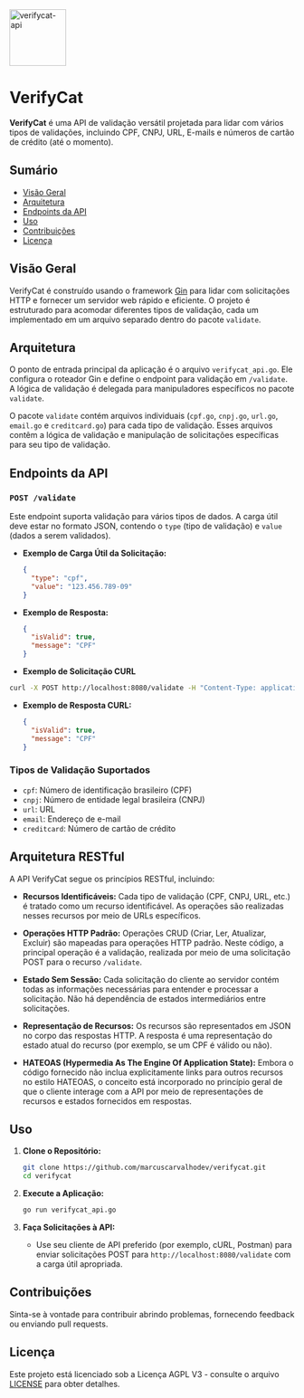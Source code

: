 <img src="https://github.com/gatinhodev/verifycat/assets/135276762/8f4b2368-3733-4864-8c28-c7719edf0ece" alt="verifycat-api" width="100" height="100">

# VerifyCat  

**VerifyCat** é uma API de validação versátil projetada para lidar com vários tipos de validações, incluindo CPF, CNPJ, URL, E-mails e números de cartão de crédito (até o momento).

## Sumário

- [Visão Geral](#visão-geral)
- [Arquitetura](#arquitetura)
- [Endpoints da API](#endpoints-da-api)
- [Uso](#uso)
- [Contribuições](#contribuições)
- [Licença](#licença)

## Visão Geral

VerifyCat é construído usando o framework [Gin](https://github.com/gin-gonic/gin) para lidar com solicitações HTTP e fornecer um servidor web rápido e eficiente. O projeto é estruturado para acomodar diferentes tipos de validação, cada um implementado em um arquivo separado dentro do pacote `validate`.

## Arquitetura

O ponto de entrada principal da aplicação é o arquivo `verifycat_api.go`. Ele configura o roteador Gin e define o endpoint para validação em `/validate`. A lógica de validação é delegada para manipuladores específicos no pacote `validate`.

O pacote `validate` contém arquivos individuais (`cpf.go`, `cnpj.go`, `url.go`, `email.go` e `creditcard.go`) para cada tipo de validação. Esses arquivos contêm a lógica de validação e manipulação de solicitações específicas para seu tipo de validação.

## Endpoints da API

### `POST /validate`

Este endpoint suporta validação para vários tipos de dados. A carga útil deve estar no formato JSON, contendo o `type` (tipo de validação) e `value` (dados a serem validados).

- **Exemplo de Carga Útil da Solicitação:**
  ```json
  {
    "type": "cpf",
    "value": "123.456.789-09"
  }
  ```

- **Exemplo de Resposta:**
  ```json
  {
    "isValid": true,
    "message": "CPF"
  }
  ```

- **Exemplo de Solicitação CURL**
```bash
curl -X POST http://localhost:8080/validate -H "Content-Type: application/json" -d '{"type": "cpf", "value": "123.456.789-09"}'
```

- **Exemplo de Resposta CURL:**
  ```json
  {
    "isValid": true,
    "message": "CPF"
  }
  ```

### Tipos de Validação Suportados

- `cpf`: Número de identificação brasileiro (CPF)
- `cnpj`: Número de entidade legal brasileira (CNPJ)
- `url`: URL
- `email`: Endereço de e-mail
- `creditcard`: Número de cartão de crédito

## Arquitetura RESTful

A API VerifyCat segue os princípios RESTful, incluindo:

- **Recursos Identificáveis:** Cada tipo de validação (CPF, CNPJ, URL, etc.) é tratado como um recurso identificável. As operações são realizadas nesses recursos por meio de URLs específicos.

- **Operações HTTP Padrão:** Operações CRUD (Criar, Ler, Atualizar, Excluir) são mapeadas para operações HTTP padrão. Neste código, a principal operação é a validação, realizada por meio de uma solicitação POST para o recurso `/validate`.

- **Estado Sem Sessão:** Cada solicitação do cliente ao servidor contém todas as informações necessárias para entender e processar a solicitação. Não há dependência de estados intermediários entre solicitações.

- **Representação de Recursos:** Os recursos são representados em JSON no corpo das respostas HTTP. A resposta é uma representação do estado atual do recurso (por exemplo, se um CPF é válido ou não).

- **HATEOAS (Hypermedia As The Engine Of Application State):** Embora o código fornecido não inclua explicitamente links para outros recursos no estilo HATEOAS, o conceito está incorporado no princípio geral de que o cliente interage com a API por meio de representações de recursos e estados fornecidos em respostas.

## Uso

1. **Clone o Repositório:**
   ```bash
   git clone https://github.com/marcuscarvalhodev/verifycat.git
   cd verifycat
   ```

2. **Execute a Aplicação:**
   ```bash
   go run verifycat_api.go
   ```

3. **Faça Solicitações à API:**
   - Use seu cliente de API preferido (por exemplo, cURL, Postman) para enviar solicitações POST para `http://localhost:8080/validate` com a carga útil apropriada.

## Contribuições

Sinta-se à vontade para contribuir abrindo problemas, fornecendo feedback ou enviando pull requests.

## Licença

Este projeto está licenciado sob a Licença AGPL V3 - consulte o arquivo [LICENSE](LICENSE) para obter detalhes.
